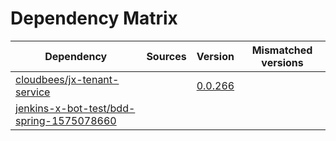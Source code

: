 # Dependency Matrix

Dependency | Sources | Version | Mismatched versions
---------- | ------- | ------- | -------------------
[cloudbees/jx-tenant-service](https://github.com/cloudbees/jx-tenant-service) |  | [0.0.266](https://github.com/cloudbees/jx-tenant-service/releases/tag/v0.0.266) | 
[jenkins-x-bot-test/bdd-spring-1575078660](https://github.com/jenkins-x-bot-test/bdd-spring-1575078660.git) |  | []() | 
